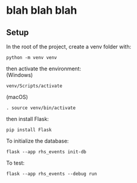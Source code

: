 # blah blah blah #

## Setup ##

In the root of the project, create a venv folder with:
```console
python -m venv venv
```
then activate the environment:<br>
(Windows)
```console
venv/Scripts/activate
```
(macOS)
```console
. source venv/bin/activate
```
then install Flask:
```console
pip install Flask
```
To initialize the database:
```console
flask --app rhs_events init-db
```
To test:
```console
flask --app rhs_events --debug run
```
